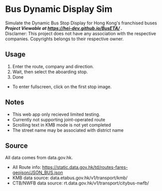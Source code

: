 # Bus Dynamic Display Sim
 Simulate the Dynamic Bus Stop Display for Hong Kong's franchised buses\
***Project Viewable at https://hei-dev.github.io/BusETA/ .***\
 Disclamer: This project does not have any association with the respective companies. Copyrights belongs to their respective owner.
 
## Usage
 1. Enter the route, company and direction.
 2. Wait, then select the aboarding stop.
 3. Done
 - To enter fullscreen, click on the first stop image.

## Notes
 - This web app only recieved limited testing.
 - Currently not supporting joint-operated route
 - Scrolling text in KMB mode is not yet completed
 - The street name may be associated with district name

## Source
 All data comes from data.gov.hk.
 - All Route info: https://static.data.gov.hk/td/routes-fares-geojson/JSON_BUS.json
 - KMB data source: data.etabus.gov.hk/v1/transport/kmb/
 - CTB/NWFB data source: rt.data.gov.hk/v1/transport/citybus-nwfb/
